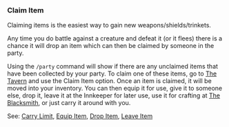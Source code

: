 ### Claim Item
Claiming items is the easiest way to gain new weapons/shields/trinkets.

Any time you do battle against a creature and defeat it (or it flees) there is a chance it will drop an item which
  can then be claimed by someone in the party.

Using the `/party` command will show if there are any unclaimed items that have been collected by your party. To
  claim one of these items, go to [The Tavern](../tavern/index.md) and use the Claim Item option. Once an item is claimed, it will be moved
  into your inventory. You can then equip it for use, give it to someone else, drop it, leave it at the Innkeeper for
  later use, use it for crafting at [The Blacksmith](../blacksmith/index.md), or just carry it around with you.

See: [Carry Limit](../../items/carry_limit.md), [Equip Item](../../items/equip_item.md), [Drop Item](../../items/drop_item.md), [Leave Item](../inn/leave_item.md)


